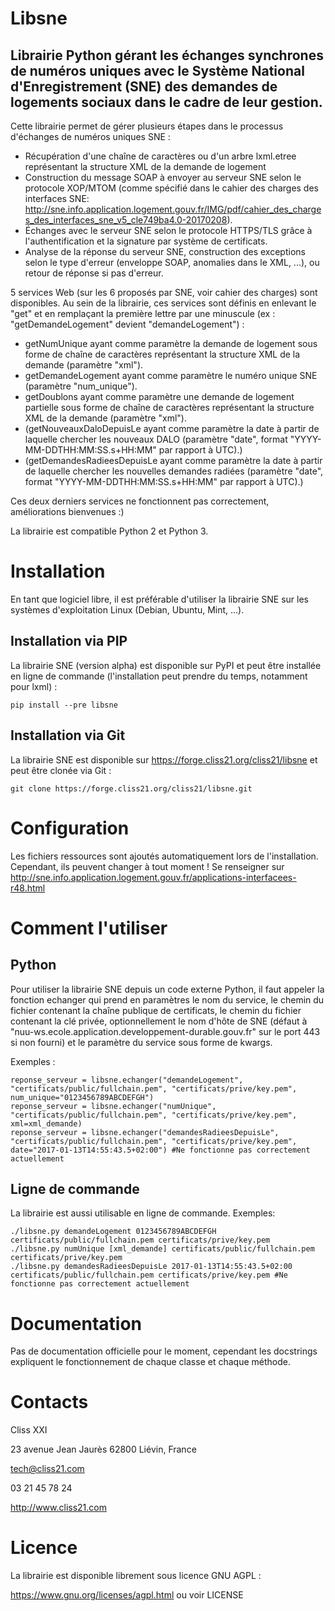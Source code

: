 Libsne
===========

Librairie Python gérant les échanges synchrones de numéros uniques avec le
Système National d'Enregistrement (SNE) des demandes de logements sociaux dans
le cadre de leur gestion.
----------

Cette librairie permet de gérer plusieurs étapes dans le processus
d'échanges de numéros uniques SNE :

- Récupération d'une chaîne de caractères ou d'un arbre lxml.etree
représentant la structure XML de la demande de logement
- Construction du message SOAP à envoyer au serveur SNE selon le protocole
XOP/MTOM (comme spécifié dans le cahier des charges des interfaces SNE:
<http://sne.info.application.logement.gouv.fr/IMG/pdf/cahier_des_charges_des_interfaces_sne_v5_cle749ba4.0-20170208>).
- Échanges avec le serveur SNE selon le protocole HTTPS/TLS grâce à
l'authentification et la signature par système de certificats.
- Analyse de la réponse du serveur SNE, construction des exceptions selon le
type d'erreur (enveloppe SOAP, anomalies dans le XML, ...), ou retour de
réponse si pas d'erreur.

5 services Web (sur les 6 proposés par SNE, voir cahier des charges) sont
disponibles. Au sein de la librairie, ces services sont définis en enlevant le
"get" et en remplaçant la première lettre par une minuscule (ex :
"getDemandeLogement" devient "demandeLogement") :

- getNumUnique ayant comme paramètre la demande de logement sous forme de
chaîne de caractères représentant la structure XML de la demande (paramètre
"xml").
- getDemandeLogement ayant comme paramètre le numéro unique SNE (paramètre
"num_unique").
- getDoublons ayant comme paramètre une demande de logement partielle sous
forme de chaîne de caractères représentant la structure XML de la demande
(paramètre "xml").
- (getNouveauxDaloDepuisLe ayant comme paramètre la date à partir de laquelle
chercher les nouveaux DALO (paramètre "date", format
"YYYY-MM-DDTHH:MM:SS.s+HH:MM" par rapport à UTC).)
- (getDemandesRadieesDepuisLe ayant comme paramètre la date à partir de
laquelle chercher les nouvelles demandes radiées (paramètre "date", format
"YYYY-MM-DDTHH:MM:SS.s+HH:MM" par rapport à UTC).)

Ces deux derniers services ne fonctionnent pas correctement, améliorations bienvenues :)

La librairie est compatible Python 2 et Python 3.

# Installation

En tant que logiciel libre, il est préférable d'utiliser la librairie SNE sur
les systèmes d'exploitation Linux (Debian, Ubuntu, Mint, ...).

## Installation via PIP

La librairie SNE (version alpha) est disponible sur PyPI et peut être installée
en ligne de commande (l'installation peut prendre du temps, notamment pour lxml) :

    pip install --pre libsne

## Installation via Git

La librairie SNE est disponible sur <https://forge.cliss21.org/cliss21/libsne>
et peut être clonée via Git :

    git clone https://forge.cliss21.org/cliss21/libsne.git

# Configuration

Les fichiers ressources sont ajoutés automatiquement lors de l'installation. Cependant, ils peuvent
changer à tout moment ! Se renseigner sur
<http://sne.info.application.logement.gouv.fr/applications-interfacees-r48.html>

# Comment l'utiliser

## Python
 
Pour utiliser la librairie SNE depuis un code externe Python, il faut appeler
la fonction echanger qui prend en paramètres le nom du service, le chemin du
fichier contenant la chaîne publique de certificats, le chemin du fichier
contenant la clé privée, optionnellement le nom d'hôte de SNE (défaut à
"nuu-ws.ecole.application.developpement-durable.gouv.fr" sur le port 443 si
non fourni) et le paramètre du service sous forme de kwargs.

Exemples :

    reponse_serveur = libsne.echanger("demandeLogement", "certificats/public/fullchain.pem", "certificats/prive/key.pem", num_unique="0123456789ABCDEFGH")
    reponse_serveur = libsne.echanger("numUnique", "certificats/public/fullchain.pem", "certificats/prive/key.pem", xml=xml_demande)
    reponse_serveur = libsne.echanger("demandesRadieesDepuisLe", "certificats/public/fullchain.pem", "certificats/prive/key.pem", date="2017-01-13T14:55:43.5+02:00") #Ne fonctionne pas correctement actuellement

## Ligne de commande

La librairie est aussi utilisable en ligne de commande. Exemples:

    ./libsne.py demandeLogement 0123456789ABCDEFGH certificats/public/fullchain.pem certificats/prive/key.pem
    ./libsne.py numUnique [xml_demande] certificats/public/fullchain.pem certificats/prive/key.pem
    ./libsne.py demandesRadieesDepuisLe 2017-01-13T14:55:43.5+02:00 certificats/public/fullchain.pem certificats/prive/key.pem #Ne fonctionne pas correctement actuellement

# Documentation

Pas de documentation officielle pour le moment, cependant les docstrings
expliquent le fonctionnement de chaque classe et chaque méthode.

# Contacts

Cliss XXI

23 avenue Jean Jaurès 62800 Liévin, France

<tech@cliss21.com>

03 21 45 78 24

<http://www.cliss21.com>

# Licence

La librairie est disponible librement sous licence GNU AGPL : 

<https://www.gnu.org/licenses/agpl.html> ou voir LICENSE
